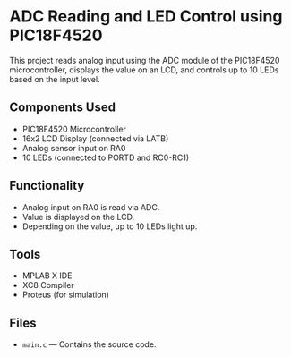 # ADC Reading and LED Control using PIC18F4520

This project reads analog input using the ADC module of the PIC18F4520 microcontroller, displays the value on an LCD, and controls up to 10 LEDs based on the input level.

## Components Used
- PIC18F4520 Microcontroller
- 16x2 LCD Display (connected via LATB)
- Analog sensor input on RA0
- 10 LEDs (connected to PORTD and RC0-RC1)

## Functionality
- Analog input on RA0 is read via ADC.
- Value is displayed on the LCD.
- Depending on the value, up to 10 LEDs light up.

## Tools
- MPLAB X IDE
- XC8 Compiler
- Proteus (for simulation)

## Files
- `main.c` — Contains the source code.
